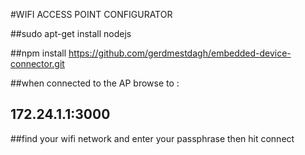 #WIFI ACCESS POINT CONFIGURATOR

##sudo apt-get install nodejs

##npm install https://github.com/gerdmestdagh/embedded-device-connector.git

##when connected to the AP browse to : 
##	172.24.1.1:3000
	
##find your wifi network and enter your passphrase then hit connect



